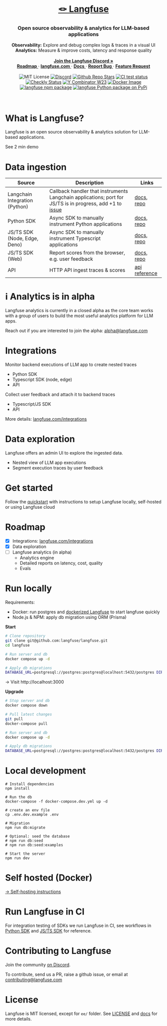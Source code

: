 <div align="center">
   <a href="https://langfuse.com">
      <h1>🪢 Langfuse</h1>
   </a>
   <h3>
      Open source observability & analytics for LLM-based applications
   </h3>
   <div>
      <strong>Observability:</strong> Explore and debug complex logs & traces in a visual UI
   </div>
   <div>
      <strong>Analytics:</strong> Measure & improve costs, latency and response quality
   </div>
   </br>
   <div>
      <a href="https://discord.gg/7NXusRtqYU">
         <strong>Join the Langfuse Discord »</strong>
      </a>
      </br>
      <a href="#roadmap">
         <strong>Roadmap</strong>
      </a> ·
      <a href="https://langfuse.com">
         <strong>langfuse.com</strong>
      </a> ·
      <a href="https://langfuse.com/docs">
         <strong>Docs</strong>
      </a> ·
      <a href="https://github.com/langfuse/langfuse/issues/new?labels=%F0%9F%90%9E%E2%9D%94+unconfirmed+bug&projects=&template=bug_report.yml&title=bug%3A+">
         <strong>Report Bug</strong>
      </a> ·
      <a href="https://github.com/langfuse/langfuse/issues/new?assignees=&labels=%E2%9C%A8+enhancement&projects=&template=feature_request.yml&title=feat%3A+">
         <strong>Feature Request</strong>
      </a>
   </div>
   </br>
   <div>
      <img src="https://img.shields.io/badge/License-MIT-red.svg?style=flat-square" alt="MIT License">
      <a href="https://discord.gg/7NXusRtqYU"><img src="https://img.shields.io/discord/1111061815649124414?style=flat-square&logo=Discord&logoColor=white&label=Discord&color=%23434EE4" alt="Discord"></a>
      <a href="https://github.com/langfuse/langfuse"><img src="https://img.shields.io/github/stars/langfuse/langfuse?style=flat-square&logo=GitHub&label=langfuse%2Flangfuse" alt="Github Repo Stars"></a>
      <a href="https://github.com/langfuse/langfuse/actions/workflows/pipeline.yml?query=branch:main"><img src="https://img.shields.io/github/actions/workflow/status/langfuse/langfuse/pipeline.yml?style=flat-square&label=All%20tests" alt="CI test status"></a>
      <a href="https://status.langfuse.com"><img src="https://api.checklyhq.com/v1/badges/checks/62f11f82-33c0-40c1-a704-7b57518da517?style=flat-square&theme=default&responseTime=true" alt="Checkly Status"></a>
      <a href="https://www.ycombinator.com/companies/langfuse"><img src="https://img.shields.io/badge/Y%20Combinator-W23-orange?style=flat-square" alt="Y Combinator W23"></a>
      <a href="https://github.com/langfuse/langfuse/pkgs/container/langfuse"><img alt="Docker Image" src="https://img.shields.io/badge/docker-langfuse-blue?logo=Docker&logoColor=white&style=flat-square"></a>
      <a href="https://www.npmjs.com/package/langfuse"><img src="https://img.shields.io/npm/v/langfuse?style=flat-square&label=npm+langfuse" alt="langfuse npm package"></a>
      <a href="https://pypi.python.org/pypi/langfuse"><img src="https://img.shields.io/pypi/v/langfuse.svg?style=flat-square&label=pypi+langfuse" alt="langfuse Python package on PyPi"></a>
   </div>
</div>
</br>
</div>
</br>

# What is Langfuse?

Langfuse is an open source observability & analytics solution for LLM-based applications.

See 2 min demo

# Data ingestion

| Source                         | Description                                                                                                                                                   | Links                                                                                                              |
| ------------------------------ | ------------------------------------------------------------------------------------------------------------------------------------------------------------- | ------------------------------------------------------------------------------------------------------------------ |
| Langchain Integration (Python) | Callback handler that instruments Langchain applications; port for JS/TS is in progress, add +1 to [issue](https://github.com/langfuse/langfuse-js/issues/11) | [docs](https://langfuse.com/docs/integrations/langchain), [repo](https://github.com/langfuse/langfuse-python)      |
| Python SDK                     | Async SDK to manually instrument Python applications                                                                                                          | [docs](https://langfuse.com/docs/integrations/sdk/python), [repo](https://github.com/langfuse/langfuse-python)     |
| JS/TS SDK (Node, Edge, Deno)   | Async SDK to manually instrument Typescript applications                                                                                                      | [docs](https://langfuse.com/docs/integrations/sdk/typescript), [repo](https://github.com/langfuse/langfuse-js)     |
| JS/TS SDK (Web)                | Report scores from the browser, e.g. user feedback                                                                                                            | [docs](https://langfuse.com/docs/integrations/sdk/typescript-web), [repo](https://github.com/langfuse/langfuse-js) |
| API                            | HTTP API ingest traces & scores                                                                                                                               | [api reference](https://langfuse.com/docs/integrations/api)                                                        |

# ℹ️ Analytics is in alpha

Langfuse analytics is currently in a closed alpha as the core team works with a group of users to build the most useful analytics platform for LLM apps.

Reach out if you are interested to join the alpha: alpha@langfuse.com

# Integrations

Monitor backend executions of LLM app to create nested traces

- Python SDK
- Typescript SDK (node, edge)
- API

Collect user feedback and attach it to backend traces

- Typescript/JS SDK
- API

More details: [langfuse.com/integrations](https://langfuse.com/integrations)

# Data exploration

Langfuse offers an admin UI to explore the ingested data.

- Nested view of LLM app executions
- Segment execution traces by user feedback

# Get started

Follow the [quickstart](https://langfuse.com/docs/get-started) with instructions to setup Langfuse locally, self-hosted or using Langfuse cloud

# Roadmap

- [x] Integrations: [langfuse.com/integrations](https://langfuse.com/integrations)
- [x] Data exploration
- [ ] Langfuse analytics (in alpha)
  - Analytics engine
  - Detailed reports on latency, cost, quality
  - Evals

# Run locally

Requirements:

- Docker: run postgres and [dockerized Langfuse](https://ghcr.io/langfuse/langfuse) to start langfuse quickly
- Node.js & NPM: apply db migration using ORM (Prisma)

**Start**

```bash
# Clone repository
git clone git@github.com:langfuse/langfuse.git
cd langfuse

# Run server and db
docker compose up -d

# Apply db migrations
DATABASE_URL=postgresql://postgres:postgres@localhost:5432/postgres DIRECT_URL=postgresql://postgres:postgres@localhost:5432/postgres npx prisma migrate deploy
```

-> Visit http://localhost:3000

**Upgrade**

```bash
# Stop server and db
docker compose down

# Pull latest changes
git pull
docker-compose pull

# Run server and db
docker compose up -d

# Apply db migrations
DATABASE_URL=postgresql://postgres:postgres@localhost:5432/postgres DIRECT_URL=postgresql://postgres:postgres@localhost:5432/postgres npx prisma migrate deploy
```

# Local development

```
# Install dependencies
npm install

# Run the db
docker-compose -f docker-compose.dev.yml up -d

# create an env file
cp .env.dev.example .env

# Migration
npm run db:migrate

# Optional: seed the database
# npm run db:seed
# npm run db:seed:examples

# Start the server
npm run dev
```

# Self hosted (Docker)

[→ Self-hosting instructions](https://langfuse.com/docs/deployment/self-host)

# Run Langfuse in CI

For integration testing of SDKs we run Langfuse in CI, see workflows in [Python SDK](https://github.com/langfuse/langfuse-python/blob/main/.github/workflows/ci.yml) and [JS/TS SDK](https://github.com/langfuse/langfuse-js/blob/main/.github/workflows/ci.yml) for reference.

# Contributing to Langfuse

Join the community [on Discord](https://discord.gg/7NXusRtqYU).

To contribute, send us a PR, raise a github issue, or email at contributing@langfuse.com

# License

Langfuse is MIT licensed, except for `ee/` folder. See [LICENSE](LICENSE) and [docs](https://langfuse.com/docs/open-source) for more details.
